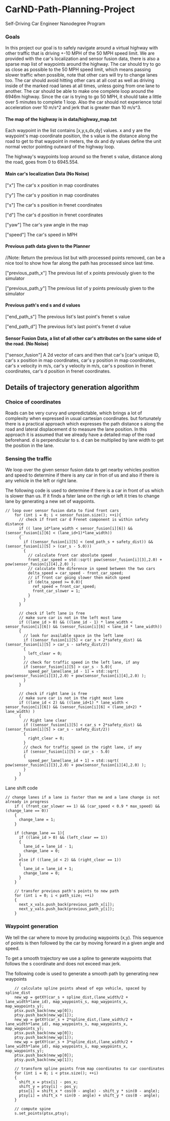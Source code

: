 # CarND-Path-Planning-Project
Self-Driving Car Engineer Nanodegree Program
   
### Goals
In this project our goal is to safely navigate around a virtual highway with other traffic that is driving +-10 MPH of the 50 MPH speed limit. We are provided with the car's localization and sensor fusion data, there is also a sparse map list of waypoints around the highway. The car should try to go as close as possible to the 50 MPH speed limit, which means passing slower traffic when possible, note that other cars will try to change lanes too. The car should avoid hitting other cars at all cost as well as driving inside of the marked road lanes at all times, unless going from one lane to another. The car should be able to make one complete loop around the 6946m highway. Since the car is trying to go 50 MPH, it should take a little over 5 minutes to complete 1 loop. Also the car should not experience total acceleration over 10 m/s^2 and jerk that is greater than 10 m/s^3.

#### The map of the highway is in data/highway_map.txt
Each waypoint in the list contains  [x,y,s,dx,dy] values. x and y are the waypoint's map coordinate position, the s value is the distance along the road to get to that waypoint in meters, the dx and dy values define the unit normal vector pointing outward of the highway loop.

The highway's waypoints loop around so the frenet s value, distance along the road, goes from 0 to 6945.554.

#### Main car's localization Data (No Noise)

["x"] The car's x position in map coordinates

["y"] The car's y position in map coordinates

["s"] The car's s position in frenet coordinates

["d"] The car's d position in frenet coordinates

["yaw"] The car's yaw angle in the map

["speed"] The car's speed in MPH

#### Previous path data given to the Planner

//Note: Return the previous list but with processed points removed, can be a nice tool to show how far along
the path has processed since last time. 

["previous_path_x"] The previous list of x points previously given to the simulator

["previous_path_y"] The previous list of y points previously given to the simulator

#### Previous path's end s and d values 

["end_path_s"] The previous list's last point's frenet s value

["end_path_d"] The previous list's last point's frenet d value

#### Sensor Fusion Data, a list of all other car's attributes on the same side of the road. (No Noise)

["sensor_fusion"] A 2d vector of cars and then that car's [car's unique ID, car's x position in map coordinates, car's y position in map coordinates, car's x velocity in m/s, car's y velocity in m/s, car's s position in frenet coordinates, car's d position in frenet coordinates. 

## Details of trajectory generation algorithm

### Choice of coordinates
Roads can be very curvy and unpredictable, which brings a lot of complexity when expressed in usual cartesian coordinates. but fortunately there is a practical approach which expresses the path distance s along the road and lateral displacement d to measure the lane position. In this approach it is assumed that we already have a detailed map of the road beforehand. d is perpendicular to s. d can be multiplied by lane width to get the position in the lane.

### Sensing the traffic
We loop over the given sensor fusion data to get nearby vehicles position and speed to determine if there is any car in fron of us and also if there is any vehicle in the left or right lane.

The following code is used to determine if there is a car in front of us which is slower than us.
If it finds a fster lane on the righ or left it tries to change lane by generating a new set of waypoints.

```
// loop over sensor fusion data to find front cars
    for (int i = 0; i < sensor_fusion.size(); ++i){
      // check if front car d Frenet component is within safety distance
      if (( lane_id*lane_width < sensor_fusion[i][6]) && (sensor_fusion[i][6] < (lane_id+1)*lane_width))
      {
        if ((sensor_fusion[i][5] < (end_path_s + safety_dist)) && (sensor_fusion[i][5] > (car_s - 5.0)))
        {           
          // calculate front car absolute speed            
          front_car_speed = std::sqrt( pow(sensor_fusion[i][3],2.0) + pow(sensor_fusion[i][4],2.0) ); 
          // calculate the diference in speed between the two cars
          delta_speed = car_speed - front_car_speed;
          // if front car going slower then match speed
          if (delta_speed >= 0.0){
            ref_speed = front_car_speed;
            front_car_slower = 1;
          } 
        }
      }

      // check if left lane is free
      // make sure car is not in the left most lane
      if ((lane_id > 0) && ((lane_id - 1) * lane_width < sensor_fusion[i][6]) && (sensor_fusion[i][6] < lane_id * lane_width))
      {
        // look for available space in the left lane
        if ((sensor_fusion[i][5] < car_s + 2*safety_dist) && (sensor_fusion[i][5] > car_s - safety_dist/2))
        {       
          left_clear = 0;
        }
        // check for traffic speed in the left lane, if any
        if (sensor_fusion[i][5] > car_s - 5.0){       
          speed_per_lane[lane_id - 1] = std::sqrt( pow(sensor_fusion[i][3],2.0) + pow(sensor_fusion[i][4],2.0) );
        }              
      }

      // check if right lane is free
      // make sure car is not in the right most lane            
      if ((lane_id < 2) && ((lane_id+1) * lane_width < sensor_fusion[i][6]) && (sensor_fusion[i][6] < (lane_id+2) * lane_width) )
      {
        // Right lane clear
        if ((sensor_fusion[i][5] < car_s + 2*safety_dist) && (sensor_fusion[i][5] > car_s - safety_dist/2))
        {
          right_clear = 0;
        }
        // check for traffic speed in the right lane, if any
        if (sensor_fusion[i][5] > car_s - 5.0)
        {       
          speed_per_lane[lane_id + 1] = std::sqrt( pow(sensor_fusion[i][3],2.0) + pow(sensor_fusion[i][4],2.0) );
        }  
      }            
    }   
```
Lane shift code

```
// change lanes if a lane is faster than me and a lane change is not already in progress
    if ( (front_car_slower == 1) && (car_speed < 0.9 * max_speed) && (change_lane == 0)) 
    {
      change_lane = 1;
    }

    if (change_lane == 1){
      if ((lane_id > 0) && (left_clear == 1))
      {
        lane_id = lane_id - 1;
        change_lane = 0;
      }
      else if ((lane_id < 2) && (right_clear == 1))
      {
        lane_id = lane_id + 1;
        change_lane = 0;
      }        
    }

    // transfer previous path's points to new path
    for (int i = 0; i < path_size; ++i)
    {
      next_x_vals.push_back(previous_path_x[i]);
      next_y_vals.push_back(previous_path_y[i]);
    }
```
### Waypoint generation
We tell the car where to move by producing waypoints (x,y). This sequence of points is then followed by the car by moving forward in a given angle and speed.

To get a smooth trajectory we use a spline to generate waypoints that follows the s coordinate and does not exceed max jerk.

The following code is used to generate a smooth path by generating new waypoints
 
```
    // calculate spline points ahead of ego vehicle, spaced by spline_dist
    new_wp = getXY(car_s + spline_dist,(lane_width/2 + lane_width*lane_id), map_waypoints_s, map_waypoints_x, map_waypoints_y);
    ptsx.push_back(new_wp[0]);
    ptsy.push_back(new_wp[1]);
    new_wp = getXY(car_s + 2*spline_dist,(lane_width/2 + lane_width*lane_id), map_waypoints_s, map_waypoints_x, map_waypoints_y);
    ptsx.push_back(new_wp[0]);
    ptsy.push_back(new_wp[1]);
    new_wp = getXY(car_s + 3*spline_dist,(lane_width/2 + lane_width*lane_id), map_waypoints_s, map_waypoints_x, map_waypoints_y);
    ptsx.push_back(new_wp[0]);
    ptsy.push_back(new_wp[1]);

    // transform spline points from map coordinates to car coordinates
    for (int i = 0; i < ptsx.size(); ++i)
    {
      shift_x = ptsx[i] - pos_x;
      shift_y = ptsy[i] - pos_y;
      ptsx[i] = shift_x * cos(0 - angle) - shift_y * sin(0 - angle);
      ptsy[i] = shift_x * sin(0 - angle) + shift_y * cos(0 - angle);
    }         

    // compute spine
    s.set_points(ptsx,ptsy); 
```



